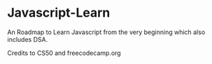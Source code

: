 # Javascript-Learn
An Roadmap to Learn Javascript from the very beginning which also includes DSA.
<footer>
  Credits to CS50 and freecodecamp.org
  </footer>
  
